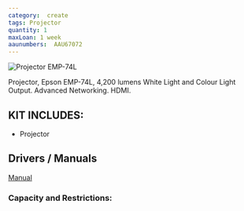 ```yaml
---
category:  create
tags: Projector
quantity: 1
maxLoan: 1 week
aaunumbers:  AAU67072
---
```

![Projector EMP-74L](https://www.projektoren-datenbank.com/pdf/images/epson-emp-54-74.jpg)

Projector, Epson EMP-74L, 4,200 lumens White Light and Colour Light Output. Advanced Networking. HDMI.
## KIT INCLUDES:
-  Projector

## Drivers / Manuals
[Manual](https://www.epson.dk/da_DK/support/sc/epson-emp-74l/s/s471)



### Capacity and Restrictions:

